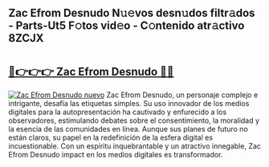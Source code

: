 ## Zac Efrom Desnudo N𝚞𝚎vos desn𝚞dos filtr𝚊dos - Parts-Ut5 F𝚘tos vid𝚎o - C𝚘ntenido atr𝚊ctivo 8ZCJX

# <h2><a href="http://mbaouur.tromn.icu/?c=Zac+Efrom+Desnudo">🔗👉👉👉 Zac Efrom Desnudo 🔗🔗</a></h2>

[![Zac Efrom Desnudo nuevo](https://i.imgur.com/pEAQMta.gif)](http://mbaouur.tromn.icu/?c=Zac+Efrom+Desnudo)
Zac Efrom Desnudo, un personaje complejo e intrigante, desafía las etiquetas simples. Su uso innovador de los medios digitales para la autopresentación ha cautivado y enfurecido a los observadores, estimulando debates sobre el consentimiento, la moralidad y la esencia de las comunidades en línea. Aunque sus planes de futuro no están claros, su papel en la redefinición de la esfera digital es incuestionable. Con un espíritu inquebrantable y un atractivo innegable, Zac Efrom Desnudo impact en los medios digitales es transformador.
